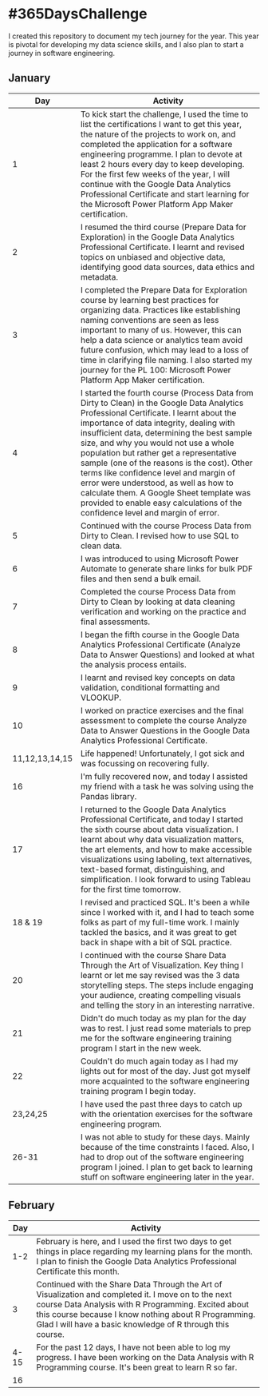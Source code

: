 # #365DaysChallenge

I created this repository to document my tech journey for the year. This year is pivotal for developing my data science skills, and I also plan to start a journey in software engineering. 

## January 
|Day|Activity|
|---|--------|
|1  |To kick start the challenge, I used the time to list the certifications I want to get this year, the nature of the projects to work on, and completed the application for a software engineering programme. I plan to devote at least 2 hours every day to keep developing. For the first few weeks of the year, I will continue with the Google Data Analytics Professional Certificate and start learning for the Microsoft Power Platform App Maker certification.|
|2  |I resumed the third course (Prepare Data for Exploration) in the Google Data Analytics Professional Certificate. I learnt and revised topics on unbiased and objective data, identifying good data sources, data ethics and metadata.| 
|3  |I completed the Prepare Data for Exploration course by learning best practices for organizing data. Practices like establishing naming conventions are seen as less important to many of us. However, this can help a data science or analytics team avoid future confusion, which may lead to a loss of time in clarifying file naming. I also started my journey for the PL 100: Microsoft Power Platform App Maker certification.|
|4  |I started the fourth course (Process Data from Dirty to Clean) in the Google Data Analytics Professional Certificate. I learnt about the importance of data integrity, dealing with insufficient data, determining the best sample size, and why you would not use a whole population but rather get a representative sample (one of the reasons is the cost). Other terms like confidence level and margin of error were understood, as well as how to calculate them. A Google Sheet template was provided to enable easy calculations of the confidence level and margin of error.|
|5  |Continued with the course Process Data from Dirty to Clean. I revised how to use SQL to clean data.|
|6  |I was introduced to using Microsoft Power Automate to generate share links for bulk PDF files and then send a bulk email.|
|7  |Completed the course Process Data from Dirty to Clean by looking at data cleaning verification and working on the practice and final assessments.|
|8  |I began the fifth course in the Google Data Analytics Professional Certificate (Analyze Data to Answer Questions) and looked at what the analysis process entails.|
|9  |I learnt and revised key concepts on data validation, conditional formatting and VLOOKUP.|
|10 |I worked on practice exercises and the final assessment to complete the course Analyze Data to Answer Questions in the Google Data Analytics Professional Certificate.|
|11,12,13,14,15|Life happened! Unfortunately, I got sick and was focussing on recovering fully.|
|16 |I'm fully recovered now, and today I assisted my friend with a task he was solving using the Pandas library.|
|17 |I returned to the Google Data Analytics Professional Certificate, and today I started the sixth course about data visualization. I learnt about why data visualization matters, the art elements, and how to make accessible visualizations using labeling, text alternatives, text-based format, distinguishing, and simplification. I look forward to using Tableau for the first time tomorrow.|
|18 & 19|I revised and practiced SQL. It's been a while since I worked with it, and I had to teach some folks as part of my full-time work. I mainly tackled the basics, and it was great to get back in shape with a bit of SQL practice.|
|20 |I continued with the course Share Data Through the Art of Visualization. Key thing I learnt or let me say revised was the 3 data storytelling steps. The steps include engaging your audience, creating compelling visuals and telling the story in an interesting narrative.|
|21 |Didn't do much today as my plan for the day was to rest. I just read some materials to prep me for the software engineering training program I start in the new week.|
|22 |Couldn't do much again today as I had my lights out for most of the day. Just got myself more acquainted to the software engineering training program I begin today.|
|23,24,25|I have used the past three days to catch up with the orientation exercises for the software engineering program.|
|26-31|I was not able to study for these days. Mainly because of the time constraints I faced. Also, I had to drop out of the software engineering program I joined. I plan to get back to learning stuff on software engineering later in the year.|


## February 
|Day|Activity|
|---|--------|
|1-2|February is here, and I used the first two days to get things in place regarding my learning plans for the month. I plan to finish the Google Data Analytics Professional Certificate this month.|
|3	|Continued with the Share Data Through the Art of Visualization and completed it. I move on to the next course Data Analysis with R Programming. Excited about this course because I know nothing about R Programming. Glad I will have a basic knowledge of R through this course.|
|4-15|For the past 12 days, I have not been able to log my progress. I have been working on the Data Analysis with R Programming course. It's been great to learn R so far.|
|16	|
